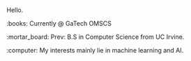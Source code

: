 <p> Hello. </p>

<p> :books: Currently @ GaTech OMSCS </p>

<p> :mortar_board: Prev: B.S in Computer Science from UC Irvine.</p> 

<p> :computer: My interests mainly lie in machine learning and AI. </p>

